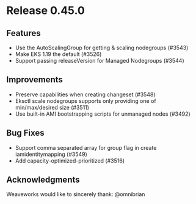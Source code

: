 # Release 0.45.0

## Features

- Use the AutoScalingGroup for getting & scaling nodegroups (#3543)
- Make EKS 1.19 the default (#3526)
- Support passing releaseVersion for Managed Nodegroups (#3544)

## Improvements
- Preserve capabilities when creating changeset (#3548)
- Eksctl scale nodegroups supports only providing one of min/max/desired size (#3511)
- Use built-in AMI bootstrapping scripts for unmanaged nodes (#3492)


## Bug Fixes
- Support comma separated array for group flag in create iamidentitymapping (#3549)
- Add capacity-optimized-prioritized (#3516)

## Acknowledgments
Weaveworks would like to sincerely thank:
  @omnibrian
